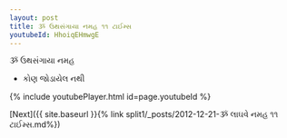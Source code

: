 ```yaml
---
layout: post
title: ૐ ઉથસંગાયા નમહ ૧૧ ટાઈમ્સ
youtubeId: HhoiqEHmwgE
---
```

 
 
 ૐ ઉથસંગાયા નમહ  
 
 -  કોણ જોડાયેલ નથી 
 
  
 
  
 
 
 
 
 
 


{% include youtubePlayer.html id=page.youtubeId %}
 
[Next]({{ site.baseurl }}{% link  split1/_posts/2012-12-21-ૐ લાઘવે નમહ ૧૧ ટાઈમ્સ.md%})
 
